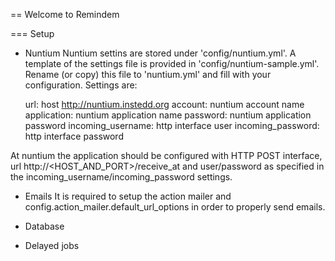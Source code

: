== Welcome to Remindem

=== Setup


* Nuntium
Nuntium settins are stored under 'config/nuntium.yml'.
A template of the settings file is provided in 'config/nuntium-sample.yml'. Rename (or copy) this file to 'nuntium.yml' and fill with your configuration. Settings are:

    url: host http://nuntium.instedd.org
    account: nuntium account name
    application: nuntium application name
    password: nuntium application password
    incoming_username: http interface user
    incoming_password: http interface password

At nuntium the application should be configured with HTTP POST interface, url http://<HOST_AND_PORT>/receive_at and user/password as specified in the incoming_username/incoming_password settings.

* Emails
It is required to setup the action mailer and config.action_mailer.default_url_options in order to properly send emails.

* Database

* Delayed jobs